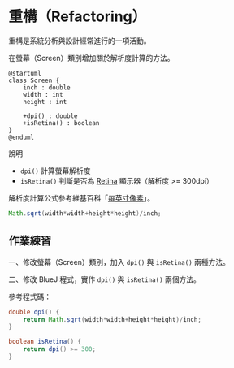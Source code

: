 # 重構（Refactoring）

重構是系統分析與設計經常進行的一項活動。

在螢幕（Screen）類別增加關於解析度計算的方法。

```uml
@startuml
class Screen {
    inch : double
    width : int
    height : int
    
    +dpi() : double
    +isRetina() : boolean
}
@enduml
```

說明

* `dpi()` 計算螢幕解析度
* `isRetina()` 判斷是否為 [Retina](http://zh.wikipedia.org/wiki/Retina%E6%98%BE%E7%A4%BA%E5%B1%8F) 顯示器（解析度 >= 300dpi）

解析度計算公式參考維基百科「[每英寸像素](http://zh.wikipedia.org/wiki/%E6%AF%8F%E8%8B%B1%E5%AF%B8%E5%83%8F%E7%B4%A0)」。

```java
Math.sqrt(width*width+height*height)/inch;
```

## 作業練習

一、修改螢幕（Screen）類別，加入 `dpi()` 與 `isRetina()` 兩種方法。

二、修改 BlueJ 程式，實作 `dpi()` 與 `isRetina()` 兩個方法。

參考程式碼：

```java
double dpi() {
    return Math.sqrt(width*width+height*height)/inch;
}

boolean isRetina() {
    return dpi() >= 300;
}
```

